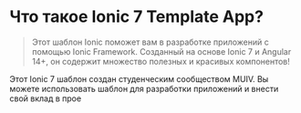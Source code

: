 # Что такое Ionic 7 Template App?

> Этот шаблон Ionic поможет вам в разработке приложений с помощью Ionic Framework. Созданный на основе Ionic 7 и Angular 14+, он содержит множество полезных и красивых компонентов!

Этот Ionic 7 шаблон создан студенческим сообществом MUIV. Вы можете использовать шаблон для разработки приложений и внести свой вклад в прое
